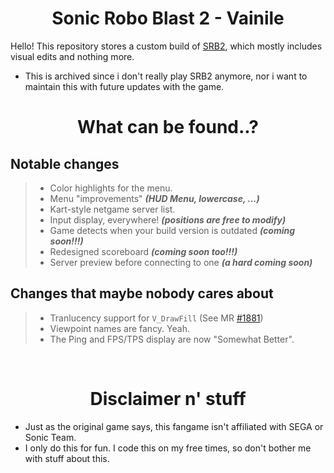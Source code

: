 <h1 align="center"> Sonic Robo Blast 2 - Vainile </h1>

Hello! This repository stores a custom build of [SRB2](https://srb2.org/), which mostly includes visual edits and nothing more.
* This is archived since i don't really play SRB2 anymore, nor i want to maintain this with future updates with the game.

<h1 align="center"> What can be found..? </h1>

## Notable changes
> * Color highlights for the menu.
> * Menu "improvements" ***(HUD Menu, lowercase, ...)***
> * Kart-style netgame server list.
> * Input display, everywhere! ***(positions are free to modify)***
> * Game detects when your build version is outdated ***(coming soon!!!)***
> * Redesigned scoreboard ***(coming soon too!!!)***
> * Server preview before connecting to one ***(a hard coming soon)***

## Changes that maybe nobody cares about
> * Tranlucency support for `V_DrawFill` (See MR [#1881](https://git.do.srb2.org/STJr/SRB2/-/merge_requests/1881))
> * Viewpoint names are fancy. Yeah.
> * The Ping and FPS/TPS display are now "Somewhat Better".

<br>
<h1 align="center"> Disclaimer n' stuff</h1>

* Just as the original game says, this fangame isn't affiliated with SEGA or Sonic Team.
* I only do this for fun. I code this on my free times, so don't bother me with stuff about this.

